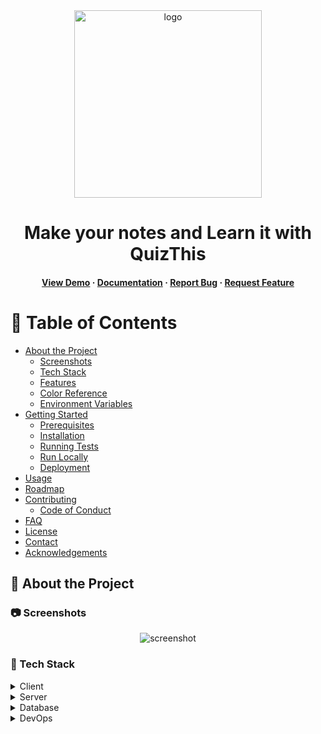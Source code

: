 <div align="center">
  <img src="https://user-images.githubusercontent.com/38793933/198019682-dcb72b17-760d-41a8-9540-179e53fcda1d.png" alt="logo" width="300" height="auto" />
  <h1>Make your notes and Learn it with QuizThis</h1>
  

<h4>
    <a href="https://github.com/Alisherka7/QuizThis_RestfulAPI_SpringBoot">View Demo</a>
  <span> · </span>
    <a href="https://github.com/Alisherka7/QuizThis_RestfulAPI_SpringBoot/blob/main/README.md">Documentation</a>
  <span> · </span>
    <a href="https://github.com/Alisherka7/QuizThis_RestfulAPI_SpringBoot/issues">Report Bug</a>
  <span> · </span>
    <a href="https://github.com/Alisherka7/QuizThis_RestfulAPI_SpringBoot/issues">Request Feature</a>
  </h4>
</div>

<!-- Table of Contents -->
# :notebook_with_decorative_cover: Table of Contents

- [About the Project](#star2-about-the-project)
  * [Screenshots](#camera-screenshots)
  * [Tech Stack](#space_invader-tech-stack)
  * [Features](#dart-features)
  * [Color Reference](#art-color-reference)
  * [Environment Variables](#key-environment-variables)
- [Getting Started](#toolbox-getting-started)
  * [Prerequisites](#bangbang-prerequisites)
  * [Installation](#gear-installation)
  * [Running Tests](#test_tube-running-tests)
  * [Run Locally](#running-run-locally)
  * [Deployment](#triangular_flag_on_post-deployment)
- [Usage](#eyes-usage)
- [Roadmap](#compass-roadmap)
- [Contributing](#wave-contributing)
  * [Code of Conduct](#scroll-code-of-conduct)
- [FAQ](#grey_question-faq)
- [License](#warning-license)
- [Contact](#handshake-contact)
- [Acknowledgements](#gem-acknowledgements)


<!-- About the Project -->
## :star2: About the Project


<!-- Screenshots -->
### :camera: Screenshots

<div align="center"> 
  <img src="https://placehold.co/600x400?text=Your+Screenshot+here" alt="screenshot" />
</div>


<!-- TechStack -->
### :space_invader: Tech Stack

<details>
  <summary>Client</summary>
  <ul>
    <li><a href="https://www.java.com/ko/">Java</a></li>
    <li><a href="https://developer.android.com/studio">Android Studio</a></li>
    <li><a href="https://www.javascript.com/">JavaScript</a></li>
    <li><a href="https://spring.io/">Spring Web Library</a></li>
    <li><a href="https://mustache.github.io/">Mustache</a></li>
  </ul>
</details>

<details>
  <summary>Server</summary>
  <ul>
    <li><a href="https://aws.amazon.com/">Amazon Web Servicce</a></li>
    <li><a href="https://spring.io/">Spring Boot</a></li>
    <li><a href="https://spring.io/">Spring JPA Library</a></li>
    <li><a href="https://spring.io/">Spring MySQL JDBC Library</a></li>
  </ul>
</details>

<details>
<summary>Database</summary>
  <ul>
    <li><a href="https://www.mysql.com/">MySQL</a></li>
  </ul>
</details>

<details>
<summary>DevOps</summary>
  <ul>
    <li><a href="https://www.docker.com/">Docker</a></li>
    <li><a href="https://circleci.com/">CircleCLI</a></li>
  </ul>
</details>

